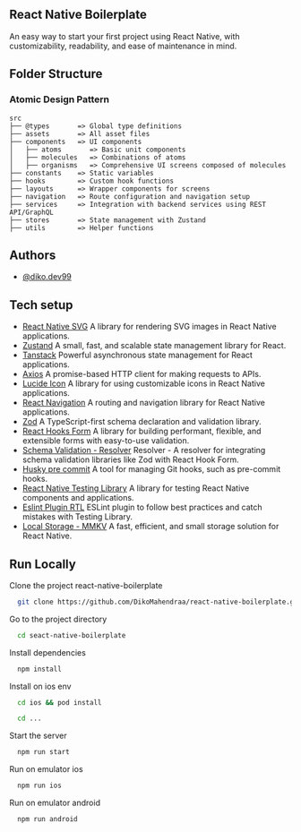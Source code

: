 ## React Native Boilerplate

An easy way to start your first project using React Native, with customizability, readability, and ease of maintenance in mind.

## Folder Structure

### **Atomic Design Pattern**

```
src
├── @types       => Global type definitions
├── assets       => All asset files
├── components   => UI components
│   ├── atoms       => Basic unit components
│   ├── molecules   => Combinations of atoms
│   ├── organisms   => Comprehensive UI screens composed of molecules
├── constants    => Static variables
├── hooks        => Custom hook functions
├── layouts      => Wrapper components for screens
├── navigation   => Route configuration and navigation setup
├── services     => Integration with backend services using REST API/GraphQL
├── stores       => State management with Zustand
├── utils        => Helper functions
```

## Authors

- [@diko.dev99](https://www.github.com/dikomahendraa)

## Tech setup

- [React Native SVG](https://www.npmjs.com/package/react-native-svg) A library for rendering SVG images in React Native applications.
- [Zustand](https://github.com/pmndrs/zustand/tree/main/docs) A small, fast, and scalable state management library for React.
- [Tanstack](https://tanstack.com/query/v5/docs/framework/react/installation) Powerful asynchronous state management for React applications.
- [Axios](https://github.com/axios/axios) A promise-based HTTP client for making requests to APIs.
- [Lucide Icon](https://lucide.dev/guide/packages/lucide-react-native) A library for using customizable icons in React Native applications.
- [React Navigation](https://reactnavigation.org/docs/getting-started) A routing and navigation library for React Native applications.
- [Zod](https://zod.dev/?id=installation) A TypeScript-first schema declaration and validation library.
- [React Hooks Form](https://react-hook-form.com/get-started#ReactNative) A library for building performant, flexible, and extensible forms with easy-to-use validation.
- [Schema Validation - Resolver](https://react-hook-form.com/get-started#SchemaValidation) Resolver - A resolver for integrating schema validation libraries like Zod with React Hook Form.
- [Husky pre commit](https://typicode.github.io/husky/get-started.html) A tool for managing Git hooks, such as pre-commit hooks.
- [React Native Testing Library](https://callstack.github.io/react-native-testing-library/docs/start/quick-start) A library for testing React Native components and applications.
- [Eslint Plugin RTL](https://github.com/testing-library/eslint-plugin-testing-library) ESLint plugin to follow best practices and catch mistakes with Testing Library.
- [Local Storage - MMKV](https://github.com/mrousavy/react-native-mmkv) A fast, efficient, and small storage solution for React Native.

## Run Locally

Clone the project react-native-boilerplate

```bash
  git clone https://github.com/DikoMahendraa/react-native-boilerplate.git
```

Go to the project directory

```bash
  cd seact-native-boilerplate
```

Install dependencies

```bash
  npm install
```

Install on ios env

```bash
  cd ios && pod install
```

```bash
  cd ...
```

Start the server

```bash
  npm run start
```

Run on emulator ios

```bash
  npm run ios
```

Run on emulator android

```bash
  npm run android
```
